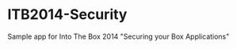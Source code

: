 ITB2014-Security
=======================

Sample app for Into The Box 2014 "Securing your Box Applications"

